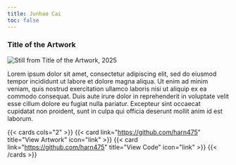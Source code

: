 ```yaml
---
title: Junhao Cai 
toc: false
---
```


### Title of the Artwork

![](/images/colour_test.jpg "Still from Title of the Artwork, 2025")

Lorem ipsum dolor sit amet, consectetur adipiscing elit, sed do eiusmod tempor incididunt ut labore et dolore magna aliqua. Ut enim ad minim veniam, quis nostrud exercitation ullamco laboris nisi ut aliquip ex ea commodo consequat. Duis aute irure dolor in reprehenderit in voluptate velit esse cillum dolore eu fugiat nulla pariatur. Excepteur sint occaecat cupidatat non proident, sunt in culpa qui officia deserunt mollit anim id est laborum.

{{< cards cols="2" >}}
  {{< card link="https://github.com/harn475" title="View Artwork" icon="link" >}}
  {{< card link="https://github.com/harn475" title="View Code" icon="link" >}}
{{< /cards >}}